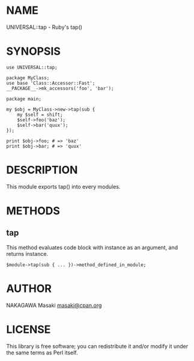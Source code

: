 # NAME

UNIVERSAL::tap - Ruby's tap()

# SYNOPSIS

    use UNIVERSAL::tap;

    package MyClass;
    use base 'Class::Accessor::Fast';
    __PACKAGE__->mk_accessors('foo', 'bar');

    package main;

    my $obj = MyClass->new->tap(sub {
        my $self = shift;
        $self->foo('baz');
        $self->bar('quux');
    });

    print $obj->foo; # => 'baz'
    print $obj->bar; # => 'quux'

# DESCRIPTION

This module exports tap() into every modules.

# METHODS

## tap

This method evaluates code block with instance as an argument,
and returns instance.

    $module->tap(sub { ... })->method_defined_in_module;

# AUTHOR

NAKAGAWA Masaki <masaki@cpan.org>

# LICENSE

This library is free software; you can redistribute it and/or modify
it under the same terms as Perl itself.